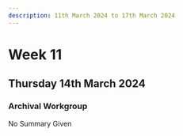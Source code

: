 ```yaml
---
description: 11th March 2024 to 17th March 2024
---
```


# Week 11

## Thursday 14th March 2024

### Archival Workgroup

No Summary Given